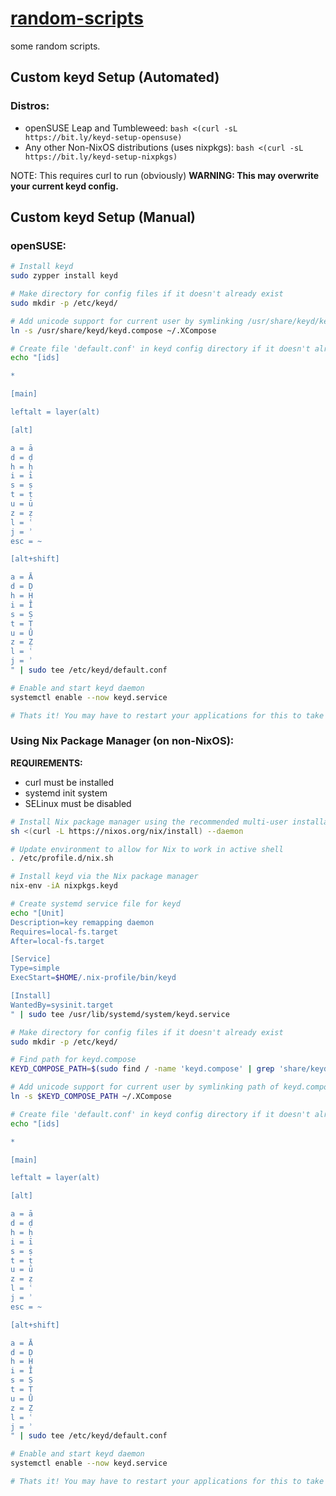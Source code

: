 
# [random-scripts](https://github.com/amjadodeh/random-scripts)

some random scripts. 

## Custom keyd Setup (Automated)

### Distros:

- openSUSE Leap and Tumbleweed: `bash <(curl -sL https://bit.ly/keyd-setup-opensuse)`
- Any other Non-NixOS distributions (uses nixpkgs): `bash <(curl -sL https://bit.ly/keyd-setup-nixpkgs)`

NOTE: This requires curl to run (obviously)
**WARNING: This may overwrite your current keyd config.**

## Custom keyd Setup (Manual)

### openSUSE:

```bash
# Install keyd
sudo zypper install keyd

# Make directory for config files if it doesn't already exist
sudo mkdir -p /etc/keyd/

# Add unicode support for current user by symlinking /usr/share/keyd/keyd.compose to ~/.XCompose
ln -s /usr/share/keyd/keyd.compose ~/.XCompose

# Create file 'default.conf' in keyd config directory if it doesn't already exist and write to that file
echo "[ids]

*

[main]

leftalt = layer(alt)

[alt]

a = ā
d = ḍ
h = ḥ
i = ī
s = ṣ
t = ṭ
u = ū
z = ẓ
l = ʿ
j = ʾ
esc = ~

[alt+shift]

a = Ā
d = Ḍ
h = Ḥ
i = Ī
s = Ṣ
t = Ṭ
u = Ū
z = Ẓ
l = ʿ
j = ʾ
" | sudo tee /etc/keyd/default.conf

# Enable and start keyd daemon
systemctl enable --now keyd.service

# Thats it! You may have to restart your applications for this to take effect.
```

### Using Nix Package Manager (on non-NixOS):

**REQUIREMENTS:**
- curl must be installed
- systemd init system
- SELinux must be disabled

```bash
# Install Nix package manager using the recommended multi-user installation script (assuming its not already installed)
sh <(curl -L https://nixos.org/nix/install) --daemon

# Update environment to allow for Nix to work in active shell
. /etc/profile.d/nix.sh

# Install keyd via the Nix package manager
nix-env -iA nixpkgs.keyd

# Create systemd service file for keyd
echo "[Unit]
Description=key remapping daemon
Requires=local-fs.target
After=local-fs.target

[Service]
Type=simple
ExecStart=$HOME/.nix-profile/bin/keyd

[Install]
WantedBy=sysinit.target
" | sudo tee /usr/lib/systemd/system/keyd.service

# Make directory for config files if it doesn't already exist
sudo mkdir -p /etc/keyd/

# Find path for keyd.compose
KEYD_COMPOSE_PATH=$(sudo find / -name 'keyd.compose' | grep 'share/keyd/keyd.compose')

# Add unicode support for current user by symlinking path of keyd.compose to ~/.XCompose
ln -s $KEYD_COMPOSE_PATH ~/.XCompose

# Create file 'default.conf' in keyd config directory if it doesn't already exist and write to that file
echo "[ids]

*

[main]

leftalt = layer(alt)

[alt]

a = ā
d = ḍ
h = ḥ
i = ī
s = ṣ
t = ṭ
u = ū
z = ẓ
l = ʿ
j = ʾ
esc = ~

[alt+shift]

a = Ā
d = Ḍ
h = Ḥ
i = Ī
s = Ṣ
t = Ṭ
u = Ū
z = Ẓ
l = ʿ
j = ʾ
" | sudo tee /etc/keyd/default.conf

# Enable and start keyd daemon
systemctl enable --now keyd.service

# Thats it! You may have to restart your applications for this to take effect.
```

